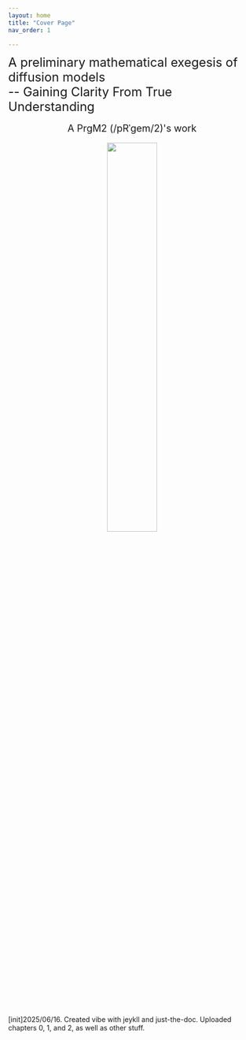 ```yaml
---
layout: home
title: "Cover Page"
nav_order: 1

---
```


<div style="text-align: left; font-size: 1.8em;">
A preliminary mathematical exegesis of diffusion models
<br> --  Gaining Clarity From True Understanding
</div>



<br>

<div style="text-align: center; font-size: 1.4em;">
A PrgM2 (/pRˈɡem/2)'s work
</div>


<br>



<div style="text-align: center;">
  <img src="./assets/images/combined.png" style="width: 45%; max-width: 400px; height: auto; margin: 0 auto;">
</div>

<br>

<div style="text-align: left; font-size: 1.0em;">
[init]2025/06/16. Created vibe with jeykll and just-the-doc. Uploaded chapters 0, 1, and 2, as well as other stuff.
</div>

